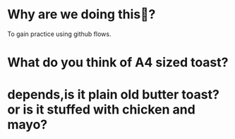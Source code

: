 # Why are we doing this🤪?
To gain practice using github flows.

# What do you think of A4 sized toast?
# depends,is it plain old butter toast? or is it stuffed with chicken and mayo?